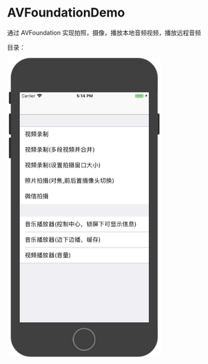 # AVFoundationDemo
通过 AVFoundation 实现拍照，摄像，播放本地音频视频，播放远程音频

目录：

![ScreenShot](https://github.com/Xiaoye220/Demos/blob/master/AVFoundationDemo/ScreenShot/ScreenShot.png)
